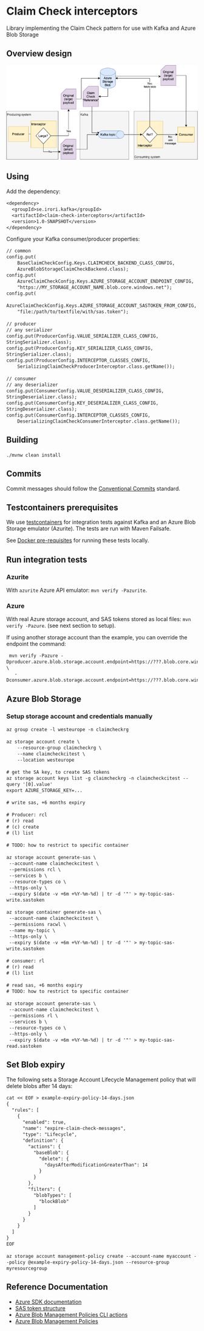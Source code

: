 # Claim Check interceptors
Library implementing the Claim Check pattern for use with Kafka and Azure Blob Storage

## Overview design
![Claim check interceptor design diagram](/docs/claim-check-blob.png)

## Using
Add the dependency:
```
<dependency>
  <groupId>se.irori.kafka</groupId>
  <artifactId>claim-check-interceptors</artifactId>
  <version>1.0-SNAPSHOT</version>
</dependency>
```

Configure your Kafka consumer/producer properties:
```
// common
config.put(
    BaseClaimCheckConfig.Keys.CLAIMCHECK_BACKEND_CLASS_CONFIG,
    AzureBlobStorageClaimCheckBackend.class);
config.put(
    AzureClaimCheckConfig.Keys.AZURE_STORAGE_ACCOUNT_ENDPOINT_CONFIG,
    "https://MY_STORAGE_ACCOUNT_NAME.blob.core.windows.net");    
config.put(
    AzureClaimCheckConfig.Keys.AZURE_STORAGE_ACCOUNT_SASTOKEN_FROM_CONFIG,
    "file:/path/to/textfile/with/sas.token");   

// producer
// any serializer
config.put(ProducerConfig.VALUE_SERIALIZER_CLASS_CONFIG, StringSerializer.class);
config.put(ProducerConfig.KEY_SERIALIZER_CLASS_CONFIG, StringSerializer.class);
config.put(ProducerConfig.INTERCEPTOR_CLASSES_CONFIG,
    SerializingClaimCheckProducerInterceptor.class.getName());
    
// consumer 
// any deserializer
config.put(ConsumerConfig.VALUE_DESERIALIZER_CLASS_CONFIG, StringDeserializer.class);
config.put(ConsumerConfig.KEY_DESERIALIZER_CLASS_CONFIG, StringDeserializer.class);
config.put(ConsumerConfig.INTERCEPTOR_CLASSES_CONFIG,
    DeserializingClaimCheckConsumerInterceptor.class.getName());
```

## Building 

`./mvnw clean install`

## Commits

Commit messages should follow the [Conventional Commits](https://www.conventionalcommits.org/en/v1.0.0/) standard.

## Testcontainers prerequisites
We use [testcontainers](https://www.testcontainers.org) for integration tests against Kafka and an
Azure Blob Storage emulator (Azurite). The tests are run with Maven Failsafe.

See [Docker pre-requisites](https://www.testcontainers.org/supported_docker_environment/)
for running these tests locally.

## Run integration tests

### Azurite
With `azurite` Azure API emulator: `mvn verify -Pazurite`.


### Azure
With real Azure storage account, and SAS tokens stored as local files: `mvn verify -Pazure`. (see next section to setup).

If using another storage account than the example, you can override the endpoint the command:
```
 mvn verify -Pazure -Dproducer.azure.blob.storage.account.endpoint=https://???.blob.core.windows.net/ \
   -Dconsumer.azure.blob.storage.account.endpoint=https://???.blob.core.windows.net/
```

## Azure Blob Storage

### Setup storage account and credentials manually

```
az group create -l westeurope -n claimcheckrg

az storage account create \
    --resource-group claimcheckrg \
    --name claimcheckcitest \
    --location westeurope
    
# get the SA key, to create SAS tokens
az storage account keys list -g claimcheckrg -n claimcheckcitest --query '[0].value'
export AZURE_STORAGE_KEY=...
    
# write sas, +6 months expiry

# Producer: rcl
# (r) read
# (c) create
# (l) list

# TODO: how to restrict to specific container

az storage account generate-sas \
 --account-name claimcheckcitest \
 --permissions rcl \
 --services b \
 --resource-types co \
 --https-only \
 --expiry $(date -v +6m +%Y-%m-%d) | tr -d '"' > my-topic-sas-write.sastoken 

az storage container generate-sas \
 --account-name claimcheckcitest \
 --permissions racwl \
 --name my-topic \
 --https-only \
 --expiry $(date -v +6m +%Y-%m-%d) | tr -d '"' > my-topic-sas-write.sastoken 

# consumer: rl
# (r) read
# (l) list

# read sas, +6 months expiry
# TODO: how to restrict to specific container

az storage account generate-sas \
 --account-name claimcheckcitest \
 --permissions rl \
 --services b \
 --resource-types co \
 --https-only \
 --expiry $(date -v +6m +%Y-%m-%d) | tr -d '"' > my-topic-sas-read.sastoken 
```

## Set Blob expiry
The following sets a Storage Account Lifecycle Management policy that will delete blobs after 14 days:
```
cat << EOF > example-expiry-policy-14-days.json
{
  "rules": [
    {
      "enabled": true,
      "name": "expire-claim-check-messages",
      "type": "Lifecycle",
      "definition": {
        "actions": {
          "baseBlob": {
            "delete": {
              "daysAfterModificationGreaterThan": 14
            }
          }
        },
        "filters": {
          "blobTypes": [
            "blockBlob"
          ]
        }
      }
    }
  ]
}
EOF

az storage account management-policy create --account-name myaccount --policy @example-expiry-policy-14-days.json --resource-group myresourcegroup
```

## Reference Documentation 

- [Azure SDK documentation](https://azuresdkartifacts.blob.core.windows.net/azure-sdk-for-java/index.html)
- [SAS token structure](https://docs.microsoft.com/en-us/rest/api/storageservices/create-service-sas)
- [Azure Blob Management Policies CLI actions](https://docs.microsoft.com/en-us/azure/storage/blobs/lifecycle-management-overview)
- [Azure Blob Management Policies](https://docs.microsoft.com/en-us/azure/storage/blobs/lifecycle-management-overview)